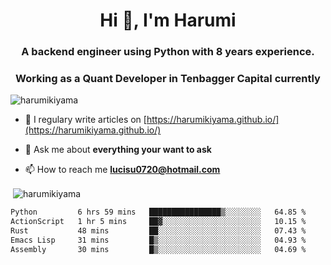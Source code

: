 <h1 align="center">Hi 👋, I'm Harumi</h1>
<h3 align="center">A backend engineer using <b>Python</b> with 8 years experience.</h3>
<h3 align="center">Working as a Quant Developer in <b>Tenbagger Capital</b> currently</h3>

<p align="left"> <img src="https://komarev.com/ghpvc/?username=harumikiyama" alt="harumikiyama" /> </p>


- 📝 I regulary write articles on [https://harumikiyama.github.io/](https://harumikiyama.github.io/)

- 💬 Ask me about **everything your want to ask**

- 📫 How to reach me **lucisu0720@hotmail.com**

<p>&nbsp;<img align="center" src="https://github-readme-stats.vercel.app/api?username=harumikiyama&show_icons=true" alt="harumikiyama" /></p>


<!--START_SECTION:waka-->

```txt
Python         6 hrs 59 mins   ████████████████▒░░░░░░░░   64.85 %
ActionScript   1 hr 5 mins     ██▓░░░░░░░░░░░░░░░░░░░░░░   10.15 %
Rust           48 mins         ██░░░░░░░░░░░░░░░░░░░░░░░   07.43 %
Emacs Lisp     31 mins         █▒░░░░░░░░░░░░░░░░░░░░░░░   04.93 %
Assembly       30 mins         █▒░░░░░░░░░░░░░░░░░░░░░░░   04.69 %
```

<!--END_SECTION:waka-->
